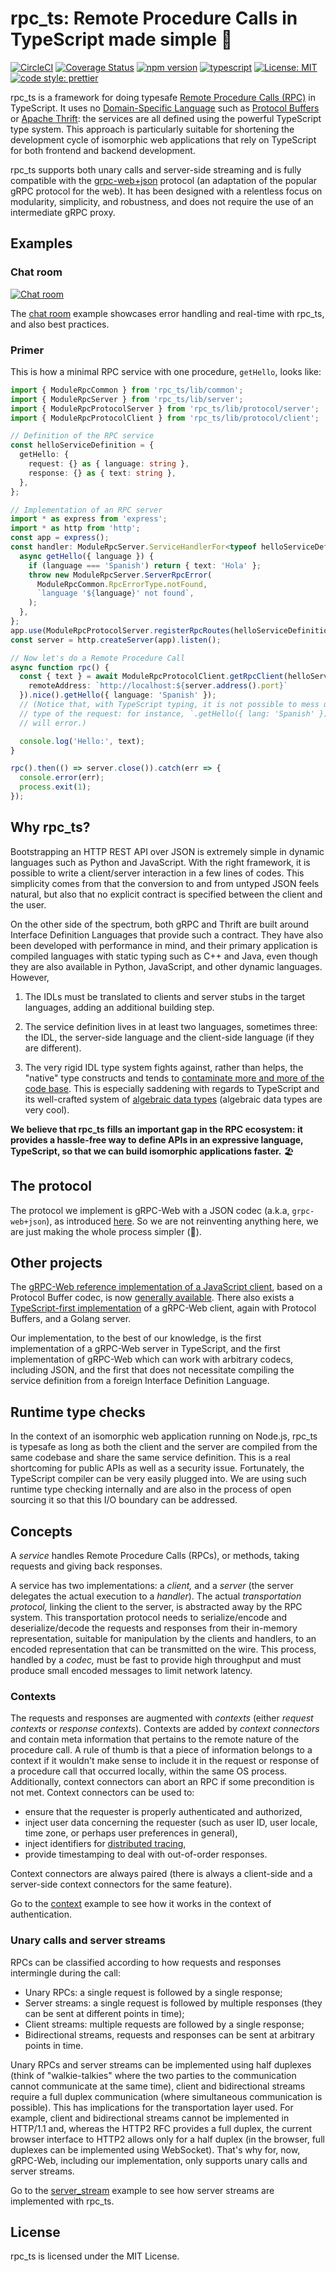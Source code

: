# rpc_ts: Remote Procedure Calls in TypeScript made simple 🤞

[![CircleCI](https://circleci.com/gh/aiden/rpc_ts/tree/master.svg?style=svg)](https://circleci.com/gh/aiden/rpc_ts/tree/master) [![Coverage Status](https://coveralls.io/repos/github/aiden/rpc_ts/badge.svg?branch=master)](https://coveralls.io/github/aiden/rpc_ts?branch=master) [![npm version](https://badge.fury.io/js/rpc_ts.svg)](https://badge.fury.io/js/rpc_ts) [![typescript](./docs/typescript.svg)](https://aleen42.github.io/badges/src/typescript.svg) [![License: MIT](https://img.shields.io/badge/License-MIT-yellow.svg)](https://opensource.org/licenses/MIT) [![code style: prettier](https://img.shields.io/badge/code_style-prettier-ff69b4.svg)](https://github.com/prettier/prettier)

rpc_ts is a framework for doing typesafe [Remote Procedure Calls (RPC)](https://en.wikipedia.org/wiki/Remote_procedure_call) in TypeScript. It uses no [Domain-Specific Language](https://en.wikipedia.org/wiki/Domain-specific_language) such as [Protocol Buffers](https://developers.google.com/protocol-buffers/) or [Apache Thrift](https://thrift.apache.org/): the services are all defined using the powerful TypeScript type system. This approach is particularly suitable for shortening the development cycle of isomorphic web applications that rely on TypeScript for both frontend and backend development.

rpc_ts supports both unary calls and server-side streaming and is fully compatible with the [grpc-web+json](https://github.com/grpc/grpc-web) protocol (an adaptation of the popular gRPC protocol for the web). It has been designed with a relentless focus on modularity, simplicity, and robustness, and does not require the use of an intermediate gRPC proxy.

## Examples

### Chat room

[![Chat room](docs/rpc_ts_chat_demo.gif)](https://github.com/aiden/rpc_ts_chat)

The [chat room](https://github.com/aiden/rpc_ts_chat) example showcases error handling and real-time with rpc_ts, and also best practices.

### Primer

This is how a minimal RPC service with one procedure, `getHello`, looks like:

```Typescript
import { ModuleRpcCommon } from 'rpc_ts/lib/common';
import { ModuleRpcServer } from 'rpc_ts/lib/server';
import { ModuleRpcProtocolServer } from 'rpc_ts/lib/protocol/server';
import { ModuleRpcProtocolClient } from 'rpc_ts/lib/protocol/client';

// Definition of the RPC service
const helloServiceDefinition = {
  getHello: {
    request: {} as { language: string },
    response: {} as { text: string },
  },
};

// Implementation of an RPC server
import * as express from 'express';
import * as http from 'http';
const app = express();
const handler: ModuleRpcServer.ServiceHandlerFor<typeof helloServiceDefinition> = {
  async getHello({ language }) {
    if (language === 'Spanish') return { text: 'Hola' };
    throw new ModuleRpcServer.ServerRpcError(
      ModuleRpcCommon.RpcErrorType.notFound,
      `language '${language}' not found`,
    );
  },
};
app.use(ModuleRpcProtocolServer.registerRpcRoutes(helloServiceDefinition, handler));
const server = http.createServer(app).listen();

// Now let's do a Remote Procedure Call
async function rpc() {
  const { text } = await ModuleRpcProtocolClient.getRpcClient(helloServiceDefinition, {
    remoteAddress: `http://localhost:${server.address().port}`
  }).nice().getHello({ language: 'Spanish' });
  // (Notice that, with TypeScript typing, it is not possible to mess up the
  // type of the request: for instance, `.getHello({ lang: 'Spanish' })`
  // will error.)

  console.log('Hello:', text);
}

rpc().then(() => server.close()).catch(err => {
  console.error(err);
  process.exit(1);
});
```

## Why rpc_ts?

Bootstrapping an HTTP REST API over JSON is extremely simple in dynamic languages such as Python and JavaScript. With the right framework, it is possible to write a client/server interaction in a few lines of codes. This simplicity comes from that the conversion to and from untyped JSON feels natural, but also that no explicit contract is specified between the client and the user.

On the other side of the spectrum, both gRPC and Thrift are built around Interface Definition Languages that provide such a contract. They have also been developed with performance in mind, and their primary application is compiled languages with static typing such as C++ and Java, even though they are also available in Python, JavaScript, and other dynamic languages. However,

1.  The IDLs must be translated to clients and server stubs in the target languages, adding an additional building step.

2.  The service definition lives in at least two languages, sometimes three: the IDL, the server-side language and the client-side language (if they are different).

3.  The very rigid IDL type system fights against, rather than helps, the "native" type constructs and tends to [contaminate more and more of the code base](http://reasonablypolymorphic.com/blog/protos-are-wrong/). This is especially saddening with regards to TypeScript and its well-crafted system of [algebraic data types](https://en.wikipedia.org/wiki/Algebraic_data_type) (algebraic data types are very cool).

**We believe that rpc_ts fills an important gap in the RPC ecosystem: it provides a hassle-free way to define APIs in an expressive language, TypeScript, so that we can build isomorphic applications faster.** 🏖

## The protocol

The protocol we implement is gRPC-Web with a JSON codec (a.k.a, `grpc-web+json`), as introduced [here](https://github.com/grpc/grpc/blob/master/doc/PROTOCOL-WEB.md). So we are not reinventing anything here, we are just making the whole process simpler (🤞).

## Other projects

The [gRPC-Web reference implementation of a JavaScript client](https://github.com/grpc/grpc-web), based on a Protocol Buffer codec, is now [generally available](https://www.cncf.io/blog/2018/10/24/grpc-web-is-going-ga/). There also exists a [TypeScript-first implementation](https://github.com/improbable-eng/grpc-web) of a gRPC-Web client, again with Protocol Buffers, and a Golang server.

Our implementation, to the best of our knowledge, is the first implementation of a gRPC-Web server in TypeScript, and the first implementation of gRPC-Web which can work with arbitrary codecs, including JSON, and the first that does not necessitate compiling the service definition from a foreign Interface Definition Language.

## Runtime type checks

In the context of an isomorphic web application running on Node.js, rpc_ts is typesafe as long as both the client and the server are compiled from the same codebase and share the same service definition. This is a real shortcoming for public APIs as well as a security issue. Fortunately, the TypeScript compiler can be very easily plugged into. We are using such runtime type checking internally and are also in the process of open sourcing it so that this I/O boundary can be addressed.

## Concepts

A _service_ handles Remote Procedure Calls (RPCs), or methods, taking requests and giving back responses.

A service has two implementations: a _client,_ and a _server_ (the server delegates the actual execution to a _handler_). The actual _transportation protocol,_ linking the client to the server, is abstracted away by the RPC system. This transportation protocol needs to serialize/encode and deserialize/decode the requests and responses from their in-memory representation, suitable for manipulation by the clients and handlers, to an encoded representation that can be transmitted on the wire. This process, handled by a _codec,_ must be fast to provide high throughput and must produce small encoded messages to limit network latency.

### Contexts

The requests and responses are augmented with _contexts_ (either _request contexts_ or _response contexts_). Contexts are added by _context connectors_ and contain meta information that pertains to the remote nature of the procedure call. A rule of thumb is that a piece of information belongs to a context if it wouldn't make sense to include it in the request or response of a procedure call that occurred locally, within the same OS process. Additionally, context connectors can abort an RPC if some precondition is not met. Context connectors can be used to:

- ensure that the requester is properly authenticated and authorized,
- inject user data concerning the requester (such as user ID, user locale, time zone, or perhaps user preferences in general),
- inject identifiers for [distributed tracing](http://opentracing.io/documentation/),
- provide timestamping to deal with out-of-order responses.

Context connectors are always paired (there is always a client-side and a server-side context connectors for the same feature).

Go to the [context](./src/examples/context) example to see how it works in the context of authentication.

### Unary calls and server streams

RPCs can be classified according to how requests and responses intermingle during the call:

- Unary RPCs: a single request is followed by a single response;
- Server streams: a single request is followed by multiple responses (they can be sent at different points in time);
- Client streams: multiple requests are followed by a single response;
- Bidirectional streams, requests and responses can be sent at arbitrary points in time.

Unary RPCs and server streams can be implemented using half duplexes (think of "walkie-talkies" where the two parties to the communication cannot communicate at the same time), client and bidirectional streams require a full duplex communication (where simultaneous communication is possible). This has implications for the transportation layer used. For example, client and bidirectional streams cannot be implemented in HTTP/1.1 and, whereas the HTTP2 RFC provides a full duplex, the current browser interface to HTTP2 allows only for a half duplex (in the browser, full duplexes can be implemented using WebSocket). That's why for, now, gRPC-Web, including our implementation, only supports unary calls and server streams.

Go to the [server_stream](./src/examples/server_stream) example to see how server streams are implemented with rpc_ts.

## License

rpc_ts is licensed under the MIT License.
